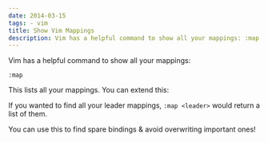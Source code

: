 ```yaml
---
date: 2014-03-15
tags: - vim
title: Show Vim Mappings
description: Vim has a helpful command to show all your mappings: :map
---
```


Vim has a helpful command to show all your mappings:

`:map`

This lists all your mappings. You can extend this:

If you wanted to find all your leader mappings,
`:map <leader>`
would return a list of them.

You can use this to find spare bindings & avoid overwriting important ones!
